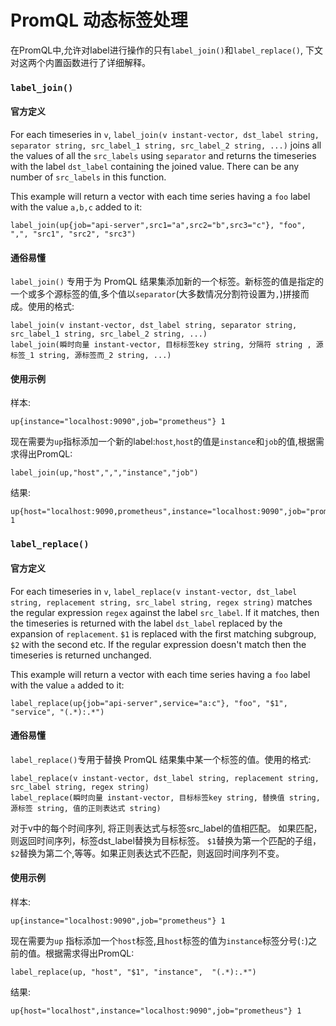 # PromQL 动态标签处理

在PromQL中,允许对label进行操作的只有`label_join()`和`label_replace()`, 下文对这两个内置函数进行了详细解释。

### `label_join()`

#### 官方定义
For each timeseries in `v`, `label_join(v instant-vector, dst_label string, separator string, src_label_1 string, src_label_2 string, ...)` joins all the values of all the `src_labels`
using `separator` and returns the timeseries with the label `dst_label` containing the joined value.
There can be any number of `src_labels` in this function.

This example will return a vector with each time series having a `foo` label with the value `a,b,c` added to it:

```
label_join(up{job="api-server",src1="a",src2="b",src3="c"}, "foo", ",", "src1", "src2", "src3")
```

#### 通俗易懂

`label_join()` 专用于为 PromQL 结果集添加新的一个标签。新标签的值是指定的一个或多个源标签的值,多个值以`separator`(大多数情况分割符设置为`,`)拼接而成。使用的格式:
```
label_join(v instant-vector, dst_label string, separator string, src_label_1 string, src_label_2 string, ...)
label_join(瞬时向量 instant-vector, 目标标签key string, 分隔符 string , 源标签_1 string, 源标签而_2 string, ...)
```

#### 使用示例

样本:
```
up{instance="localhost:9090",job="prometheus"} 1
```

现在需要为`up`指标添加一个新的label:`host`,`host`的值是`instance`和`job`的值,根据需求得出PromQL:
```
label_join(up,"host",",","instance","job")
```

结果:
```
up{host="localhost:9090,prometheus",instance="localhost:9090",job="prometheus"} 1
```

### `label_replace()`

#### 官方定义
For each timeseries in `v`, `label_replace(v instant-vector, dst_label string,
replacement string, src_label string, regex string)` matches the regular
expression `regex` against the label `src_label`.  If it matches, then the
timeseries is returned with the label `dst_label` replaced by the expansion of
`replacement`. `$1` is replaced with the first matching subgroup, `$2` with the
second etc. If the regular expression doesn't match then the timeseries is
returned unchanged.

This example will return a vector with each time series having a `foo`
label with the value `a` added to it:

```
label_replace(up{job="api-server",service="a:c"}, "foo", "$1", "service", "(.*):.*")
```

#### 通俗易懂

`label_replace()`专用于替换 PromQL 结果集中某一个标签的值。使用的格式:
```
label_replace(v instant-vector, dst_label string, replacement string, src_label string, regex string)
label_replace(瞬时向量 instant-vector, 目标标签key string, 替换值 string, 源标签 string, 值的正则表达式 string)
```
对于v中的每个时间序列, 将正则表达式与标签src_label的值相匹配。 如果匹配，则返回时间序列，标签dst_label替换为目标标签。 `$1`替换为第一个匹配的子组，`$2`替换为第二个,等等。如果正则表达式不匹配，则返回时间序列不变。

#### 使用示例

样本:
```
up{instance="localhost:9090",job="prometheus"} 1
```
现在需要为`up` 指标添加一个`host`标签,且`host`标签的值为`instance`标签分号(`:`)之前的值。根据需求得出PromQL:
```
label_replace(up, "host", "$1", "instance",  "(.*):.*")
```

结果:
```
up{host="localhost",instance="localhost:9090",job="prometheus"} 1
```

